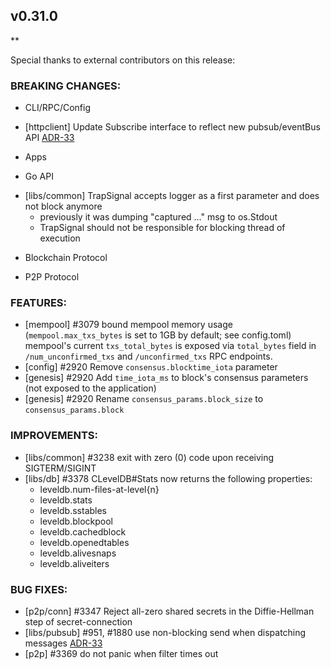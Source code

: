## v0.31.0

**

Special thanks to external contributors on this release:

### BREAKING CHANGES:

* CLI/RPC/Config
- [httpclient] Update Subscribe interface to reflect new pubsub/eventBus API [ADR-33](https://github.com/tendermint/tendermint/blob/develop/docs/architecture/adr-033-pubsub.md)

* Apps

* Go API
- [libs/common] TrapSignal accepts logger as a first parameter and does not block anymore
  * previously it was dumping "captured ..." msg to os.Stdout
  * TrapSignal should not be responsible for blocking thread of execution

* Blockchain Protocol

* P2P Protocol

### FEATURES:
- [mempool] \#3079 bound mempool memory usage (`mempool.max_txs_bytes` is set to 1GB by default; see config.toml)
  mempool's current `txs_total_bytes` is exposed via `total_bytes` field in
  `/num_unconfirmed_txs` and `/unconfirmed_txs` RPC endpoints.
- [config] \#2920 Remove `consensus.blocktime_iota` parameter
- [genesis] \#2920 Add `time_iota_ms` to block's consensus parameters (not exposed to the application)
- [genesis] \#2920 Rename `consensus_params.block_size` to `consensus_params.block`

### IMPROVEMENTS:
- [libs/common] \#3238 exit with zero (0) code upon receiving SIGTERM/SIGINT
- [libs/db] \#3378 CLevelDB#Stats now returns the following properties:
  - leveldb.num-files-at-level{n}
  - leveldb.stats
  - leveldb.sstables
  - leveldb.blockpool
  - leveldb.cachedblock
  - leveldb.openedtables
  - leveldb.alivesnaps
  - leveldb.aliveiters

### BUG FIXES:

- [p2p/conn] \#3347 Reject all-zero shared secrets in the Diffie-Hellman step of secret-connection
- [libs/pubsub] \#951, \#1880 use non-blocking send when dispatching messages [ADR-33](https://github.com/tendermint/tendermint/blob/develop/docs/architecture/adr-033-pubsub.md)
- [p2p] \#3369 do not panic when filter times out
